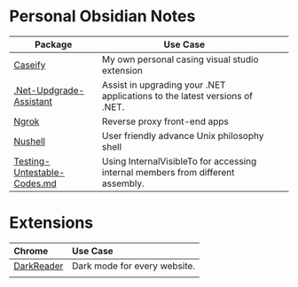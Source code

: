 # Personal Obsidian Notes

| Package                                                             | Use Case                                                                        |     |     |
| ------------------------------------------------------------------- | ------------------------------------------------------------------------------- | --- | --- |
| [Caseify](Back-end/Caseify.md)                                      | My own personal casing visual studio extension                                  |     |     |
| [.Net-Updgrade-Assistant](Back-end/NET-Upgrade-Assistant.md)        | Assist in upgrading your .NET applications to the latest versions of .NET.      |     |     |
| [Ngrok](Front-end/Ngrok.md)                                         | Reverse proxy front-end apps                                                    |     |     |
| [Nushell](Front-end/Nushell.md)                                     | User friendly advance Unix philosophy shell                                     |     |     |
| [Testing-Untestable-Codes.md](Back-end/Testing-Untestable-Codes.md) | Using InternalVisibleTo for accessing internal members from different assembly. |     |     |

# Extensions


| Chrome                                        | Use Case                     |
| :-------------------------------------------- | :--------------------------- |
| [DarkReader](Extensions/Chrome/DarkReader.md) | Dark mode for every website. |
|                                               |                              |
